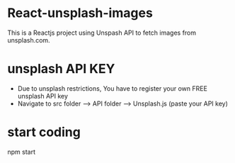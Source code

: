 # React-unsplash-images
This is a Reactjs project using Unspash API to fetch images from unsplash.com.

# unsplash API KEY
- Due to unsplash restrictions, You have to register your own FREE unsplash API key
- Navigate to src folder --> API folder --> Unsplash.js  (paste your API key)

# start coding
npm start

